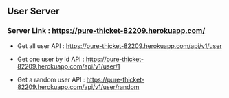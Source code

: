 ## User Server
### Server Link : https://pure-thicket-82209.herokuapp.com/

- Get all user API : https://pure-thicket-82209.herokuapp.com/api/v1/user

- Get one user by id API : https://pure-thicket-82209.herokuapp.com/api/v1/user/1

- Get a random user API : https://pure-thicket-82209.herokuapp.com/api/v1/user/random